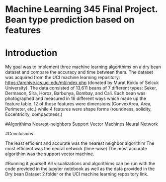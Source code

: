 # Machine Learning 345 Final Project. Bean type prediction based on features

# Introduction
My goal was to implement three machine learning algorithims on a dry bean dataset and compare the accuracy and time between them. The dataset was acquired from the UCI machine learning repository: https://archive.ics.uci.edu/ml/index.php (donated by Murat Koklu of Selcuk University). The data consisted of 13,611 beans of 7 different types: Seker, Dermason, Sira, Horoz, Barbunya, Bombay, and Cali. Each bean was photographed and measured in 16 different ways which made up the feature table. 12 of those features were dimensions (ConvexArea, Area, Perimeter, etc.) while 4 features were shape forms (roundness, solidity, Eccentricity, compactness.)

#Algorithims
Nearest-neighbors
Support Vector Machines
Neural Network

#Conclusions

The least efficient and accurate was the nearest neighbor algorithim
The most efficient was the neural network (time-wise)
The most accurate algorithim was the support vector machine. 

#Running it yourself
All visualizations and algorithims can be run with the code provided in the jupyter notebook as well as the data provided in the Dry bean Dataset 2 folder or the UCI machine learning repository link.
